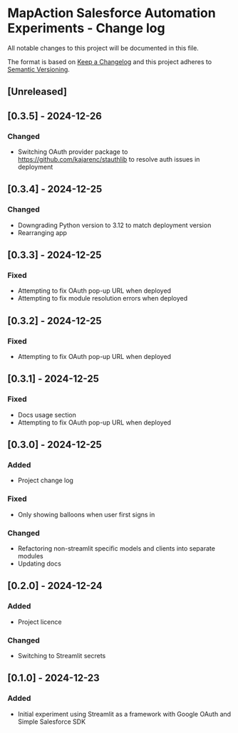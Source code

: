 # MapAction Salesforce Automation Experiments - Change log

All notable changes to this project will be documented in this file.

The format is based on [Keep a Changelog](http://keepachangelog.com/en/1.0.0/)
and this project adheres to [Semantic Versioning](http://semver.org/spec/v2.0.0.html).

## [Unreleased]

## [0.3.5] - 2024-12-26

### Changed

* Switching OAuth provider package to https://github.com/kajarenc/stauthlib to resolve auth issues in deployment

## [0.3.4] - 2024-12-25

### Changed

* Downgrading Python version to 3.12 to match deployment version
* Rearranging app

## [0.3.3] - 2024-12-25

### Fixed

- Attempting to fix OAuth pop-up URL when deployed
- Attempting to fix module resolution errors when deployed

## [0.3.2] - 2024-12-25

### Fixed

- Attempting to fix OAuth pop-up URL when deployed

## [0.3.1] - 2024-12-25

### Fixed

- Docs usage section
- Attempting to fix OAuth pop-up URL when deployed

## [0.3.0] - 2024-12-25

### Added

- Project change log

### Fixed

- Only showing balloons when user first signs in

### Changed

- Refactoring non-streamlit specific models and clients into separate modules
- Updating docs

## [0.2.0] - 2024-12-24

### Added

- Project licence

### Changed

- Switching to Streamlit secrets

## [0.1.0] - 2024-12-23

### Added

- Initial experiment using Streamlit as a framework with Google OAuth and Simple Salesforce SDK
